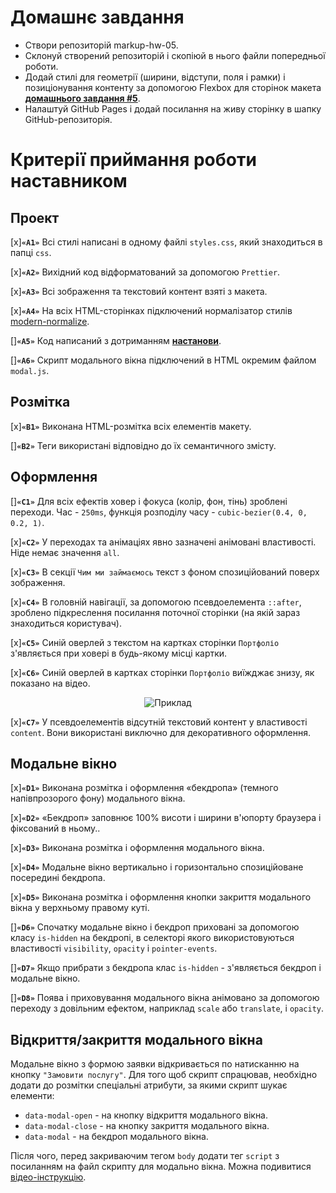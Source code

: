 # Домашнє завдання

- Створи репозиторій markup-hw-05.
- Склонуй створений репозиторій і скопіюй в нього файли попередньої роботи.
- Додай стилі для геометрії (ширини, відступи, поля і рамки) і позиціонування контенту за допомогою Flexbox для сторінок макета **[домашнього завдання #5](https://www.figma.com/file/1ehrLBauvVFu4mVhxsHzyZ/Web-Studio-(Version-2.1)?node-id=1%3A2125)**.
- Налаштуй GitHub Pages і додай посилання на живу сторінку в шапку GitHub-репозиторія.

# Критерії приймання роботи наставником

## Проект

[x]**`«A1»`** Всі стилі написані в одному файлі `styles.css`, який знаходиться в папці `css`.

[x]**`«A2»`** Вихідний код відформатований за допомогою `Prettier`.

[x]**`«A3»`** Всі зображення та текстовий контент взяті з макета.

[x]**`«A4»`** На всіх HTML-сторінках підключений нормалізатор стилів [modern-normalize](https://github.com/sindresorhus/modern-normalize).

[]**`«A5»`** Код написаний з дотриманням **[настанови](https://codeguide.co/)**.

[]**`«A6»`** Скрипт модального вікна підключений в HTML окремим файлом `modal.js`.

## Розмітка

[x]**`«B1»`** Виконана HTML-розмітка всіх елементів макету.

[]**`«B2»`** Теги використані відповідно до їх семантичного змісту.

## Оформлення

[]**`«C1»`** Для всіх ефектів ховер і фокуса (колір, фон, тінь) зроблені переходи. Час - `250ms`, функція розподілу часу - `cubic-bezier(0.4, 0, 0.2, 1)`.

[x]**`«C2»`** У переходах та анімаціях явно зазначені анімовані властивості. Ніде немає значення `all`.

[x]**`«C3»`** В секції `Чим ми займаємось` текст з фоном спозиційований поверх зображення.

[x]**`«C4»`** В головній навігації, за допомогою псевдоелемента `::after`, зроблено підкреслення посилання поточної сторінки (на якій зараз знаходиться користувач).

[x]**`«C5»`** Синій оверлей з текстом на картках сторінки `Портфоліо` з'являється при ховері в будь-якому місці картки.

[x]**`«C6»`** Синій оверлей в картках сторінки `Портфоліо` виїжджає знизу, як показано на відео.

<p align="center">
  <img src="./example/05-preview.gif" alt="Приклад">
</p>

[x]**`«C7»`** У псевдоелементів відсутній текстовий контент у властивості `content`. Вони використані виключно для декоративного оформлення.

## Модальне вікно

[x]**`«D1»`** Виконана розмітка і оформлення «бекдропа» (темного напівпрозорого фону) модального вікна.

[x]**`«D2»`** «Бекдроп» заповнює 100% висоти і ширини в'юпорту браузера і фіксований в ньому..

[x]**`«D3»`** Виконана розмітка і оформлення модального вікна.

[x]**`«D4»`** Модальне вікно вертикально і горизонтально спозиційоване посередині бекдропа.

[x]**`«D5»`** Виконана розмітка і оформлення кнопки закриття модального вікна у верхньому правому куті.

[]**`«D6»`** Спочатку модальне вікно і бекдроп приховані за допомогою класу `is-hidden` на бекдропі, в селекторі якого використовуються властивості `visibility`, `opacity` і `pointer-events`.

[]**`«D7»`** Якщо прибрати з бекдропа клас `is-hidden` - з'являється бекдроп і модальне вікно.

[]**`«D8»`** Поява і приховування модального вікна анімовано за допомогою переходу з довільним ефектом, наприклад `scale` або `translate`, і `opacity`.

## Відкриття/закриття модального вікна

Модальне вікно з формою заявки відкривається по натисканню на кнопку `"Замовити послугу"`. Для того щоб скрипт спрацював, необхідно додати до розмітки спеціальні атрибути, за якими скрипт шукає елементи:

- `data-modal-open` - на кнопку відкриття модального вікна.
- `data-modal-close` - на кнопку закриття модального вікна.
- `data-modal` - на бекдроп модального вікна.

Після чого, перед закриваючим тегом `body` додати тег `script` з посиланням на файл скрипту для модально вікна. Можна подивитися [відео-інструкцію](https://drive.google.com/file/d/1yasixN2K-9DdsYtKCJWVay9WbyTZai0t/view?usp=sharing).

